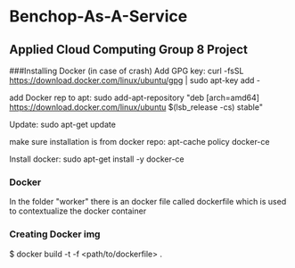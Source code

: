 # Benchop-As-A-Service

## Applied Cloud Computing Group 8 Project

###Installing Docker (in case of crash)
Add GPG key:
curl -fsSL https://download.docker.com/linux/ubuntu/gpg | sudo apt-key add -

add Docker rep to apt:
sudo add-apt-repository "deb [arch=amd64] https://download.docker.com/linux/ubuntu $(lsb_release -cs) stable"

Update:
sudo apt-get update

make sure installation is from docker repo:
apt-cache policy docker-ce

Install docker:
sudo apt-get install -y docker-ce

### Docker
In the folder "worker" there is an docker file called dockerfile which is used to contextualize the docker container
### Creating Docker img
$ docker build -t <name> -f <path/to/dockerfile> .
